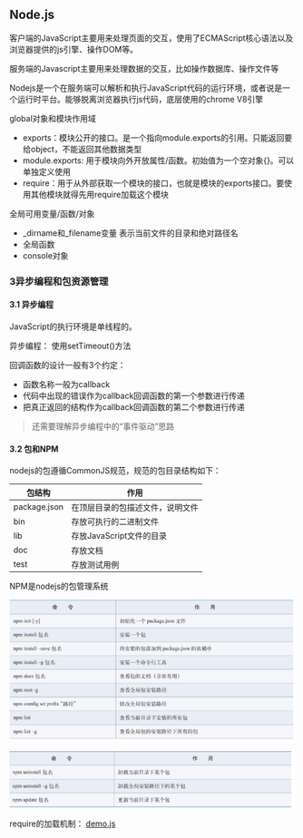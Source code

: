 ## Node.js

客户端的JavaScript主要用来处理页面的交互，使用了ECMAScript核心语法以及浏览器提供的js引擎、操作DOM等。

服务端的Javascript主要用来处理数据的交互，比如操作数据库、操作文件等

Nodejs是一个在服务端可以解析和执行JavaScript代码的运行环境，或者说是一个运行时平台。能够脱离浏览器执行js代码，底层使用的chrome V8引擎


global对象和模块作用域
- exports：模块公开的接口。是一个指向module.exports的引用。只能返回要给object，不能返回其他数据类型
- module.exports: 用于模块向外开放属性/函数。初始值为一个空对象{}。可以单独定义使用
- require：用于从外部获取一个模块的接口，也就是模块的exports接口。要使用其他模块就得先用require加载这个模块

全局可用变量/函数/对象
- _dirname和_filename变量 表示当前文件的目录和绝对路径名
- 全局函数
- console对象

### 3异步编程和包资源管理
#### 3.1 异步编程
JavaScript的执行环境是单线程的。

异步编程： 使用setTimeout()方法

回调函数的设计一般有3个约定：
- 函数名称一般为callback
- 代码中出现的错误作为callback回调函数的第一个参数进行传递
- 把真正返回的结构作为callback回调函数的第二个参数进行传递

> 还需要理解异步编程中的“事件驱动”思路

#### 3.2 包和NPM
nodejs的包遵循CommonJS规范，规范的包目录结构如下：

包结构 | 作用
--- | ---
package.json | 在顶层目录的包描述文件，说明文件
bin | 存放可执行的二进制文件
lib | 存放JavaScript文件的目录
doc | 存放文档
test | 存放测试用例


NPM是nodejs的包管理系统

![image](img/npm常用命令1.png)

![image](img/npm常用命令2.png)

require的加载机制： [demo.js](code/chp03/lib/demo.js)

